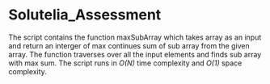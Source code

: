# Solutelia_Assessment
The script contains the function maxSubArray which takes array as an input and return an interger of max continues sum of sub array from the given array. The function traverses over all the input elements and finds sub array with max sum. The script runs in _O(N)_ time complexity and _O(1)_ space complexity.
